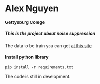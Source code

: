 # Alex Nguyen

#### Gettysburg Colege

##### This is the project about noise suppression

The data to be train you can get [at this site](https://people.xiph.org/~jm/demo/rnnoise/rnnoise_contributions.tar.gz)


#### Install python library
```
pip install -r requirements.txt
```

The code is still in development.